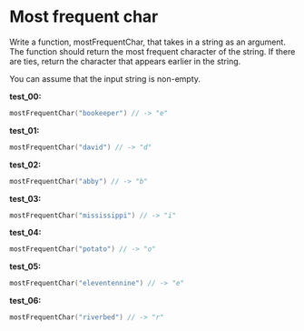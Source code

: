 # Most frequent char

Write a function, mostFrequentChar, that takes in a string as an argument. The function should return the most frequent character of the string. If there are ties, return the character that appears earlier in the string.

You can assume that the input string is non-empty.

**test_00:**
```go
mostFrequentChar("bookeeper") // -> "e"
```
**test_01:**
```go
mostFrequentChar("david") // -> "d"
```
**test_02:**
```go
mostFrequentChar("abby") // -> "b"
```
**test_03:**
```go
mostFrequentChar("mississippi") // -> "i"
```
**test_04:**
```go
mostFrequentChar("potato") // -> "o"
```
**test_05:**
```go
mostFrequentChar("eleventennine") // -> "e"
```
**test_06:**
```go
mostFrequentChar("riverbed") // -> "r"
```
